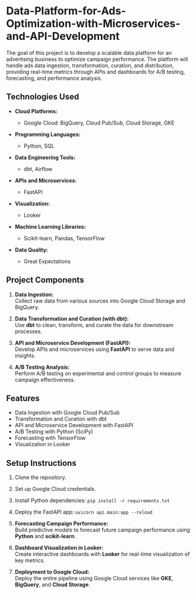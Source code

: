 # Data-Platform-for-Ads-Optimization-with-Microservices-and-API-Development

The goal of this project is to develop a scalable data platform for an advertising business to optimize campaign performance. The platform will handle ads data ingestion, transformation, curation, and distribution, providing real-time metrics through APIs and dashboards for A/B testing, forecasting, and performance analysis.

## Technologies Used

- **Cloud Platforms:**
  - Google Cloud: BigQuery, Cloud Pub/Sub, Cloud Storage, GKE

- **Programming Languages:**
  - Python, SQL

- **Data Engineering Tools:**
  - dbt, Airflow

- **APIs and Microservices:**
  - FastAPI

- **Visualization:**
  - Looker

- **Machine Learning Libraries:**
  - Scikit-learn, Pandas, TensorFlow

- **Data Quality:**
  - Great Expectations


## Project Components

1. **Data Ingestion:**  
   Collect raw data from various sources into Google Cloud Storage and BigQuery.

2. **Data Transformation and Curation (with dbt):**  
   Use **dbt** to clean, transform, and curate the data for downstream processes.

3. **API and Microservice Development (FastAPI):**  
   Develop APIs and microservices using **FastAPI** to serve data and insights.

4. **A/B Testing Analysis:**  
   Perform A/B testing on experimental and control groups to measure campaign effectiveness.



## Features
- Data Ingestion with Google Cloud Pub/Sub
- Transformation and Curation with dbt
- API and Microservice Development with FastAPI
- A/B Testing with Python (SciPy)
- Forecasting with TensorFlow
- Visualization in Looker

## Setup Instructions
1. Clone the repository.
2. Set up Google Cloud credentials.
3. Install Python dependencies: `pip install -r requirements.txt`
4. Deploy the FastAPI app: `uvicorn api.main:app --reload`
5. **Forecasting Campaign Performance:**  
   Build predictive models to forecast future campaign performance using **Python** and **scikit-learn**.

6. **Dashboard Visualization in Looker:**  
   Create interactive dashboards with **Looker** for real-time visualization of key metrics.

7. **Deployment to Google Cloud:**  
   Deploy the entire pipeline using Google Cloud services like **GKE**, **BigQuery**, and **Cloud Storage**.
